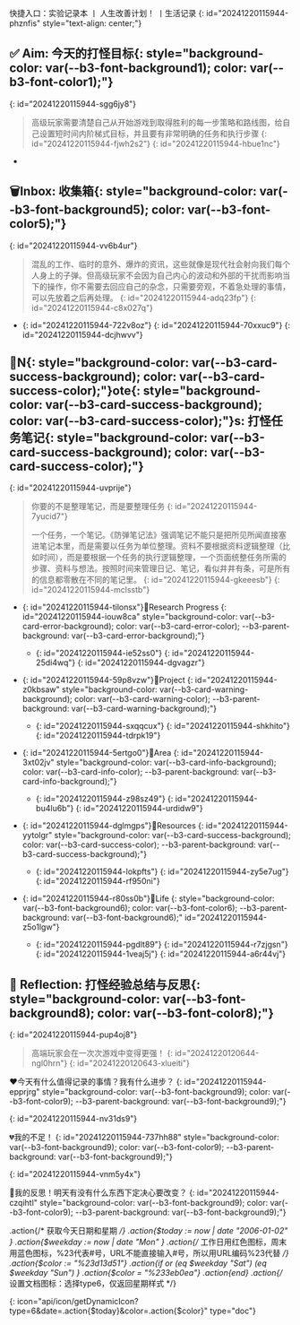 快捷入口：<span data-type="a" data-href="siyuan://blocks/20241009113128-gbxgj3m">实验记录本</span> 丨 <span data-type="a" data-href="siyuan://blocks/20230330111337-bfoss5l">人生改善计划！</span> 丨<span data-type="a" data-href="siyuan://blocks/20230304225859-8xlywce">生活记录</span>
{: id="20241220115944-phznfis" style="text-align: center;"}

## <span data-type="text">✅ Aim: 今天的打怪目标</span>{: style="background-color: var(--b3-font-background1); color: var(--b3-font-color1);"}
{: id="20241220115944-sgg6jy8"}

> 高级玩家需要清楚自己从开始游戏到取得胜利的每一步策略和路线图，给自己设置短时间内阶梯式目标，并且要有非常明确的任务和执行步骤
> {: id="20241220115944-fjwh2s2"}
{: id="20241220115944-hbue1nc"}

* 


## <span data-type="text">🗑Inbox: 收集箱</span>{: style="background-color: var(--b3-font-background5); color: var(--b3-font-color5);"}
{: id="20241220115944-vv6b4ur"}

> 混乱的工作、临时的意外、爆炸的资讯，这些就像是现代社会射向我们每个人身上的子弹。但高级玩家不会因为自己内心的波动和外部的干扰而影响当下的操作，你不需要去回应自己的杂念，只需要旁观，不着急处理的事情，可以先放着之后再处理。
> {: id="20241220115944-adq23fp"}
{: id="20241220115944-c8x027q"}

* {: id="20241220115944-722v8oz"}
  {: id="20241220115944-70xxuc9"}
{: id="20241220115944-dcjhwvv"}

## <span data-type="text">📂N</span>{: style="background-color: var(--b3-card-success-background); color: var(--b3-card-success-color);"}<span data-type="custom-footnote-hidden-selected-text-20241220115131-o1p6ley text">ote</span>{: style="background-color: var(--b3-card-success-background); color: var(--b3-card-success-color);"}<span data-type="text">s: 打怪任务笔记</span>{: style="background-color: var(--b3-card-success-background); color: var(--b3-card-success-color);"}
{: id="20241220115944-uvprije"}

> <span data-type="strong">你要的不是整理笔记，而是要整理任务</span>
> {: id="20241220115944-7yucid7"}
>
> <span data-type="strong">一个任务，一个笔记</span>。《防弹笔记法》强调笔记不能只是把所见所闻直接塞进笔记本里，而是需要以任务为单位整理。资料不要根据资料逻辑整理（比如时间），而是要根据一个任务的执行逻辑整理，一个页面统整任务所需的步骤、资料与想法。按照时间来管理日记、笔记，看似井井有条，可是所有的信息都零散在不同的笔记里。
> {: id="20241220115944-gkeeesb"}
{: id="20241220115944-mclsstb"}

* {: id="20241220115944-tilonsx"}📂<span data-type="strong">Research Progress</span>
  {: id="20241220115944-iouw8ca" style="background-color: var(--b3-card-error-background); color: var(--b3-card-error-color); --b3-parent-background: var(--b3-card-error-background);"}

  * {: id="20241220115944-ie52ss0"}
    {: id="20241220115944-25di4wq"}
  {: id="20241220115944-dgvagzr"}
* {: id="20241220115944-59p8vzw"}📂<span data-type="strong">Project</span>
  {: id="20241220115944-z0kbsaw" style="background-color: var(--b3-card-warning-background); color: var(--b3-card-warning-color); --b3-parent-background: var(--b3-card-warning-background);"}

  * {: id="20241220115944-sxqqcux"}
    {: id="20241220115944-shkhito"}
  {: id="20241220115944-tdrpk19"}
* {: id="20241220115944-5ertgo0"}📂<span data-type="strong">Area</span>
  {: id="20241220115944-3xt02jv" style="background-color: var(--b3-card-info-background); color: var(--b3-card-info-color); --b3-parent-background: var(--b3-card-info-background);"}

  * {: id="20241220115944-z98sz49"}
    {: id="20241220115944-bu4lu6b"}
  {: id="20241220115944-urdidw9"}
* {: id="20241220115944-dglmgps"}📂<span data-type="strong">Resources</span>
  {: id="20241220115944-yytolgr" style="background-color: var(--b3-card-success-background); color: var(--b3-card-success-color); --b3-parent-background: var(--b3-card-success-background);"}

  * {: id="20241220115944-lokpfts"}
    {: id="20241220115944-zy5e7ug"}
  {: id="20241220115944-rf950ni"}
* {: id="20241220115944-r80ss0b"}📂<span data-type="strong">Life</span>
  {: style="background-color: var(--b3-font-background6); color: var(--b3-font-color6); --b3-parent-background: var(--b3-font-background6);" id="20241220115944-z5o1lgw"}

  * {: id="20241220115944-pgdlt89"}
    {: id="20241220115944-r7zjgsn"}
  {: id="20241220115944-1veaj5j"}
{: id="20241220115944-a6r44vj"}

## <span data-type="text">🤔 Reflection: 打怪经验总结与反思</span>{: style="background-color: var(--b3-font-background8); color: var(--b3-font-color8);"}
{: id="20241220115944-pup4oj8"}

> 高端玩家会在一次次游戏中变得更强！
> {: id="20241220120644-ngl0hrn"}
{: id="20241220120643-xlueiti"}

<span data-type="strong">❤️今天有什么值得记录的事情？我有什么进步？</span>
{: id="20241220115944-epprjrg" style="background-color: var(--b3-font-background9); color: var(--b3-font-color9); --b3-parent-background: var(--b3-font-background9);"}

{: id="20241220115944-nv31ds9"}

<span data-type="strong">💔我的不足！</span>
{: id="20241220115944-737hh88" style="background-color: var(--b3-font-background9); color: var(--b3-font-color9); --b3-parent-background: var(--b3-font-background9);"}

{: id="20241220115944-vnm5y4x"}

<span data-type="strong">🤔我的反思！明天有没有什么东西下定决心要改变？</span>
{: id="20241220115944-czqihtl" style="background-color: var(--b3-font-background9); color: var(--b3-font-color9); --b3-parent-background: var(--b3-font-background9);"}




.action{/* 获取今天日期和星期 */}
.action{$today := now | date "2006-01-02" }
.action{$weekday := now | date "Mon" }
.action{/* 工作日用红色图标，周末用蓝色图标，%23代表#号，URL不能直接输入#号，所以用URL编码%23代替 */}
.action{$color := "%23d13d51"}
.action{if or (eq $weekday "Sat")  (eq $weekday "Sun") }
.action{$color = "%233eb0ea"}
.action{end} 
.action{/* 设置文档图标：选择type6，仅返回星期样式 */}

{: icon="api/icon/getDynamicIcon?type=6&date=.action{$today}&color=.action{$color}"   type="doc"}
